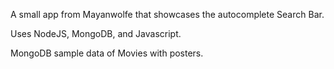 A small app from Mayanwolfe that showcases the autocomplete Search Bar.

Uses NodeJS, MongoDB, and Javascript.

MongoDB sample data of Movies with posters.